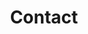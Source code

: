 ---
layout: contact
menu: main
order: 2
menu-title: Contact
sitemap: false
title: Contact
description: ""

#SEO
meta-title: title for this page
meta-description: description for this page
---